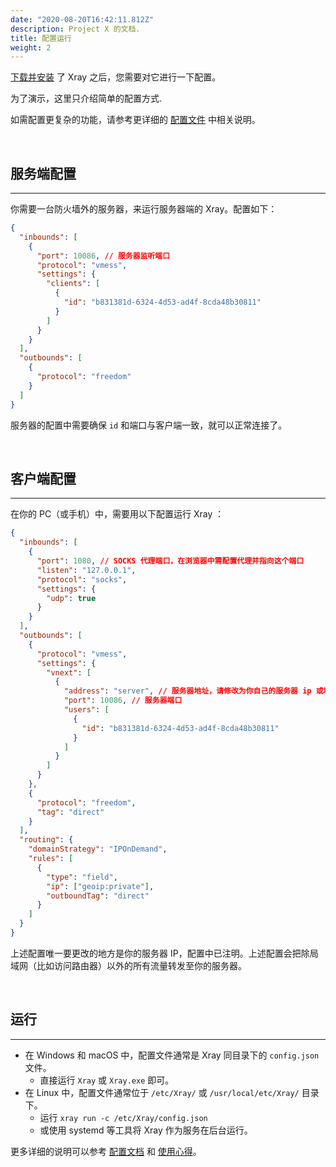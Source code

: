 ```yaml
---
date: "2020-08-20T16:42:11.812Z"
description: Project X 的文档.
title: 配置运行
weight: 2
---
```


[下载并安装](../install) 了 Xray 之后，您需要对它进行一下配置。

为了演示，这里只介绍简单的配置方式.

如需配置更复杂的功能，请参考更详细的 [配置文件](../../config) 中相关说明。

<br />

## 服务端配置

---

你需要一台防火墙外的服务器，来运行服务器端的 Xray。配置如下：

```json
{
  "inbounds": [
    {
      "port": 10086, // 服务器监听端口
      "protocol": "vmess",
      "settings": {
        "clients": [
          {
            "id": "b831381d-6324-4d53-ad4f-8cda48b30811"
          }
        ]
      }
    }
  ],
  "outbounds": [
    {
      "protocol": "freedom"
    }
  ]
}
```

服务器的配置中需要确保 `id` 和端口与客户端一致，就可以正常连接了。

<br />

## 客户端配置

---

在你的 PC（或手机）中，需要用以下配置运行 Xray ：

```json
{
  "inbounds": [
    {
      "port": 1080, // SOCKS 代理端口，在浏览器中需配置代理并指向这个端口
      "listen": "127.0.0.1",
      "protocol": "socks",
      "settings": {
        "udp": true
      }
    }
  ],
  "outbounds": [
    {
      "protocol": "vmess",
      "settings": {
        "vnext": [
          {
            "address": "server", // 服务器地址，请修改为你自己的服务器 ip 或域名
            "port": 10086, // 服务器端口
            "users": [
              {
                "id": "b831381d-6324-4d53-ad4f-8cda48b30811"
              }
            ]
          }
        ]
      }
    },
    {
      "protocol": "freedom",
      "tag": "direct"
    }
  ],
  "routing": {
    "domainStrategy": "IPOnDemand",
    "rules": [
      {
        "type": "field",
        "ip": ["geoip:private"],
        "outboundTag": "direct"
      }
    ]
  }
}
```

上述配置唯一要更改的地方是你的服务器 IP，配置中已注明。上述配置会把除局域网（比如访问路由器）以外的所有流量转发至你的服务器。

<br />

## 运行

---

- 在 Windows 和 macOS 中，配置文件通常是 Xray 同目录下的 `config.json` 文件。
    - 直接运行 `Xray` 或 `Xray.exe` 即可。
- 在 Linux 中，配置文件通常位于 `/etc/Xray/` 或 `/usr/local/etc/Xray/` 目录下。
    - 运行 `xray run -c /etc/Xray/config.json`
    - 或使用 systemd 等工具将 Xray 作为服务在后台运行。

更多详细的说明可以参考 [配置文档](../../config) 和 [使用心得](../../documents)。
